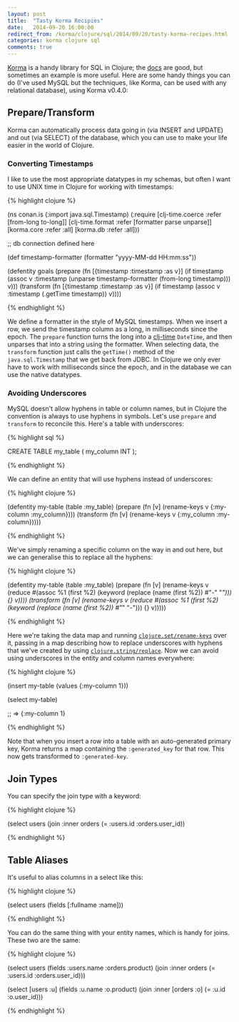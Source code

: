 ```yaml
---
layout: post
title:  "Tasty Korma Recipies"
date:   2014-09-20 16:00:00
redirect_from: /korma/clojure/sql/2014/09/20/tasty-korma-recipes.html
categories: korma clojure sql
comments: true
---
```


[Korma](http://sqlkorma.com/) is a handy library for SQL in Clojure; the [docs](http://sqlkorma.com/docs) are good, but sometimes an example is more useful.  Here are some handy things you can do (I've used MySQL but the techniques, like Korma, can be used with any relational database), using Korma v0.4.0:


## Prepare/Transform

Korma can automatically process data going in (via INSERT and UPDATE) and out (via SELECT) of the database, which you can use to make your life easier in the world of Clojure.

### Converting Timestamps

I like to use the most appropriate datatypes in my schemas, but often I want to use UNIX time in Clojure for working with timestamps:

{% highlight clojure %}

(ns conan.is
  (:import java.sql.Timestamp)
  (:require [clj-time.coerce :refer [from-long to-long]]
            [clj-time.format :refer [formatter parse unparse]]
            [korma.core :refer :all]
            [korma.db :refer :all]))

;; db connection defined here 

(def timestamp-formatter (formatter "yyyy-MM-dd HH:mm:ss"))

(defentity goals
  (prepare (fn [{timestamp :timestamp :as v}]
             (if timestamp
               (assoc v :timestamp (unparse timestamp-formatter (from-long timestamp)))
               v)))
  (transform (fn [{timestamp :timestamp :as v}]
               (if timestamp
                 (assoc v :timestamp (.getTime timestamp))
                 v))))

{% endhighlight %}

We define a formatter in the style of MySQL timestamps.  When we insert a row, we send the timestamp column as a long, in milliseconds since the epoch.  The `prepare` function turns the long into a [clj-time](https://github.com/clj-time/clj-time) `DateTime`, and then unparses that into a string using the formatter.  When selecting data, the `transform` function just calls the `getTime()` method of the `java.sql.Timestamp` that we get back from JDBC.  In Clojure we only ever have to work with milliseconds since the epoch, and in the database we can use the native datatypes.

### Avoiding Underscores

MySQL doesn't allow hyphens in table or column names, but in Clojure the convention is always to use hyphens in symbols.  Let's use `prepare` and `transform` to reconcile this.  Here's a table with underscores:

{% highlight sql %}

CREATE TABLE my_table (
  my_column INT
);

{% endhighlight %}

We can define an entity that will use hyphens instead of underscores:

{% highlight clojure %}

(defentity my-table 
  (table :my_table) 
  (prepare (fn [v] (rename-keys v {:my-column :my_column})))
  (transform (fn [v] (rename-keys v {:my_column :my-column}))))

{% endhighlight %}

We've simply renaming a specific column on the way in and out here, but we can generalise this to replace all the hyphens:

{% highlight clojure %}

(defentity my-table
  (table :my_table)
  (prepare
    (fn [v]
      (rename-keys
        v (reduce
            #(assoc %1 (first %2) (keyword (replace (name (first %2)) #"-" "_")))
            {} v))))
  (transform
    (fn [v]
      (rename-keys
        v (reduce
            #(assoc %1 (first %2) (keyword (replace (name (first %2)) #"_" "-")))
            {} v)))))

{% endhighlight %}

Here we're taking the data map and running [`clojure.set/rename-keys`](http://clojuredocs.org/clojure_core/clojure.set/rename-keys) over it, passing in a map describing how to replace underscores with hyphens that we've created by using [`clojure.string/replace`](http://clojuredocs.org/clojure_core/clojure.string/replace).  Now we can avoid using underscores in the entity and column names everywhere:

{% highlight clojure %}

(insert my-table (values {:my-column 1}))

(select my-table)

;; => {:my-column 1}

{% endhighlight %}

Note that when you insert a row into a table with an auto-generated primary key, Korma returns a map containing the `:generated_key` for that row.  This now gets transformed to `:generated-key`.

## Join Types 

You can specify the join type with a keyword:

{% highlight clojure %}

(select users (join :inner orders (= :users.id :orders.user_id))

{% endhighlight %}


## Table Aliases

It's useful to alias columns in a select like this:

{% highlight clojure %}

(select users (fields [:fullname :name]))

{% endhighlight %}

You can do the same thing with your entity names, which is handy for joins.  These two are the same:

{% highlight clojure %}

(select users 
  (fields :users.name :orders.product) 
  (join :inner orders  (= :users.id :orders.user_id)))

(select [users :u] 
  (fields :u.name :o.product) 
  (join :inner [orders :o]  (= :u.id :o.user_id)))

{% endhighlight %}

